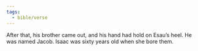 ```yaml
---
tags:
  - bible/verse
---
```

After that, his brother came out, and his hand had hold on Esau’s heel. He was named Jacob. Isaac was sixty years old when she bore them.